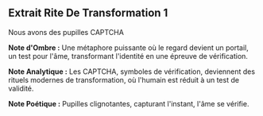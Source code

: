 ## Extrait Rite De Transformation 1

Nous avons des pupilles CAPTCHA

**Note d'Ombre :** Une métaphore puissante où le regard devient un portail, un test pour l'âme, transformant l'identité en une épreuve de vérification.

**Note Analytique :** Les CAPTCHA, symboles de vérification, deviennent des rituels modernes de transformation, où l'humain est réduit à un test de validité.

**Note Poétique :** Pupilles clignotantes, capturant l'instant, l'âme se vérifie.
